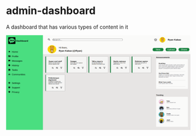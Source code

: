 # admin-dashboard
A dashboard that has various types of content in it

![Admin-Dashboard](./images/dashboard-screenshot.png)